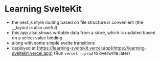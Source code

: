 # Learning SvelteKit

- the next.js style routing based on file structure is convenient (the __layout is also useful)
- this app also shows writable data from a store, which is updated based on a select value binding
- along with some simple svelte transitions
- deployed at [https://learning-sveltekit.vercel.app](https://learning-sveltekit.vercel.app) (Run `vercel --prod` to overwrite later)